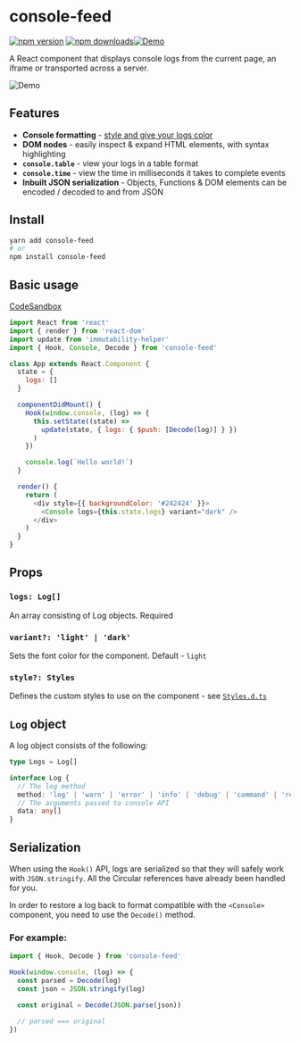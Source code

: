 # console-feed

[![npm version](https://img.shields.io/npm/v/console-feed.svg?style=flat-square)](https://www.npmjs.com/package/console-feed)
[![npm downloads](https://img.shields.io/npm/dm/console-feed.svg?style=flat-square)](https://www.npmjs.com/package/console-feed)[![Demo](https://img.shields.io/badge/CodeSandbox-Demo-yellow.svg)](https://codesandbox.io/s/rl7pk9w2ym)

A React component that displays console logs from the current page, an iframe or transported across a server.

![Demo](https://user-images.githubusercontent.com/13242392/38513414-1bc32870-3c26-11e8-9a8f-0989d2142b1c.png)

## Features

- **Console formatting** - [style and give your logs color](https://stackoverflow.com/questions/22155879/how-do-i-create-formatted-javascript-console-log-messages)
- **DOM nodes** - easily inspect & expand HTML elements, with syntax highlighting
- **`console.table`** - view your logs in a table format
- **`console.time`** - view the time in milliseconds it takes to complete events
- **Inbuilt JSON serialization** - Objects, Functions & DOM elements can be encoded / decoded to and from JSON

## Install

```sh
yarn add console-feed
# or
npm install console-feed
```

## Basic usage

[CodeSandbox](https://codesandbox.io/s/rl7pk9w2ym)

```js
import React from 'react'
import { render } from 'react-dom'
import update from 'immutability-helper'
import { Hook, Console, Decode } from 'console-feed'

class App extends React.Component {
  state = {
    logs: []
  }

  componentDidMount() {
    Hook(window.console, (log) => {
      this.setState((state) =>
        update(state, { logs: { $push: [Decode(log)] } })
      )
    })

    console.log(`Hello world!`)
  }

  render() {
    return (
      <div style={{ backgroundColor: '#242424' }}>
        <Console logs={this.state.logs} variant="dark" />
      </div>
    )
  }
}
```

## Props

### `logs: Log[]`

An array consisting of Log objects. Required

### `variant?: 'light' | 'dark'`

Sets the font color for the component. Default - `light`

### `style?: Styles`

Defines the custom styles to use on the component - see [`Styles.d.ts`](https://github.com/samdenty99/console-feed/blob/master/src/module/definitions/Styles.d.ts)

## `Log` object

A log object consists of the following:

```ts
type Logs = Log[]

interface Log {
  // The log method
  method: 'log' | 'warn' | 'error' | 'info' | 'debug' | 'command' | 'result'
  // The arguments passed to console API
  data: any[]
}
```

## Serialization

When using the `Hook()` API, logs are serialized so that they will safely work with `JSON.stringify`. All the Circular references have already been handled for you.

In order to restore a log back to format compatible with the `<Console>` component, you need to use the `Decode()` method.

### For example:

```js
import { Hook, Decode } from 'console-feed'

Hook(window.console, (log) => {
  const parsed = Decode(log)
  const json = JSON.stringify(log)

  const original = Decode(JSON.parse(json))

  // parsed === original
})
```

